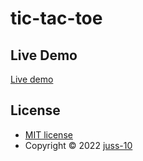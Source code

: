 # tic-tac-toe

## Live Demo

[Live demo](https://juss-10.github.io/tic-tac-toe/)

## License

- [MIT license](https://github.com/juss-10/tic-tac-toe/blob/main/LICENSE)
- Copyright &copy; 2022 [juss-10](https://github.com/juss-10)

